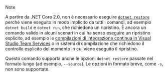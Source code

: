 > [!NOTE]
> A partire da .NET Core 2.0, non è necessario eseguire [`dotnet restore`](~/docs/core/tools/dotnet-restore.md) perché viene eseguito in modo implicito da tutti i comandi, ad esempio `dotnet build` e `dotnet run`, che richiedono un ripristino. È ancora un comando valido in alcuni scenari in cui ha senso eseguire un ripristino esplicito, ad esempio le [compilazioni di integrazione continua in Visual Studio Team Services](/vsts/build-release/apps/aspnet/build-aspnet-core) o in sistemi di compilazione che richiedono il controllo esplicito del momento in cui viene eseguito il ripristino.
>
> Questo comando supporta anche le opzioni `dotnet restore` passate nel formato lungo (ad esempio, `--source`). Le opzioni in formato breve, come `-s`, non sono supportate.
